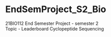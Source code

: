 # EndSemProject_S2_Bio
21BIO112 End Semester Project - semester 2\
Topic - Leaderboard Cyclopeptide Sequencing
